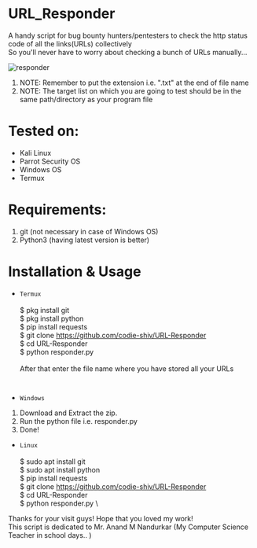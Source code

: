 # URL_Responder
A handy script for bug bounty hunters/pentesters to check the http status code of all the links(URLs) collectively \
So you'll never have to worry about checking a bunch of URLs manually... 


![responder](https://user-images.githubusercontent.com/80361940/113623774-6d5f3800-967c-11eb-9423-bbae6b2498dc.JPG)



1. NOTE: Remember to put the extension i.e. ".txt" at the end of file name 
2. NOTE: The target list on which you are going to test should be in the same path/directory as your program file

# Tested on:
* Kali Linux
* Parrot Security OS
* Windows OS
* Termux

# Requirements:
1. git (not necessary in case of Windows OS)
2. Python3 (having latest version is better)


# Installation & Usage
* `Termux` \
\
$ pkg install git\
$ pkg install python \
$ pip install requests \
$ git clone https://github.com/codie-shiv/URL-Responder \
$ cd URL-Responder \
$ python responder.py \
\
After that enter the file name where you have stored all your URLs

` `
* `Windows` 

1. Download and Extract the zip. 
2. Run the python file i.e. responder.py 
3. Done! 

* `Linux` \
\
$ sudo apt install git \
$ sudo apt install python \
$ pip install requests \
$ git clone https://github.com/codie-shiv/URL-Responder \
$ cd URL-Responder \
$ python responder.py \

Thanks for your visit guys! Hope that you loved my work! \
This script is dedicated to Mr. Anand M Nandurkar (My Computer Science Teacher in school days.. )
